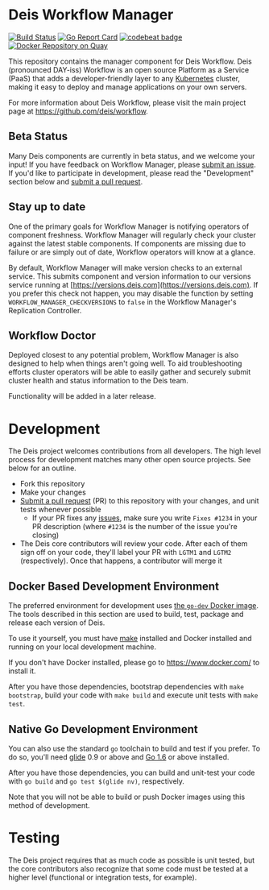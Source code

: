 # Deis Workflow Manager

[![Build Status](https://travis-ci.org/deis/workflow-manager.svg?branch=master)](https://travis-ci.org/deis/workflow-manager) [![Go Report Card](https://goreportcard.com/badge/github.com/deis/workflow-manager)](https://goreportcard.com/report/github.com/deis/workflow-manager) [![codebeat badge](https://codebeat.co/badges/29e2c379-0490-45db-95fe-20b25bd5a466)](https://codebeat.co/projects/github-com-deis-workflow-manager)
[![Docker Repository on Quay](https://quay.io/repository/deis/workflow-manager/status "Docker Repository on Quay")](https://quay.io/repository/deis/workflow-manager)

This repository contains the manager component for Deis Workflow. Deis
(pronounced DAY-iss) Workflow is an open source Platform as a Service (PaaS)
that adds a developer-friendly layer to any [Kubernetes][k8s-home] cluster,
making it easy to deploy and manage applications on your own servers.

For more information about Deis Workflow, please visit the main project page at
https://github.com/deis/workflow.

## Beta Status

Many Deis components are currently in beta status, and we welcome your input!
If you have feedback on Workflow Manager, please [submit an issue][issues]. If
you'd like to participate in development, please read the "Development" section
below and [submit a pull request][prs].

## Stay up to date

One of the primary goals for Workflow Manager is notifying operators of
component freshness. Workflow Manager will regularly check your cluster against
the latest stable components. If components are missing due to failure or are
simply out of date, Workflow operators will know at a glance.

By default, Workflow Manager will make version checks to an external service.
This submits component and version information to our versions service running
at [https://versions.deis.com](https://versions.deis.com). If you prefer this
check not happen, you may disable the function by setting
`WORKFLOW_MANAGER_CHECKVERSIONS` to `false` in the Workflow Manager's
Replication Controller.

## Workflow Doctor

Deployed closest to any potential problem, Workflow Manager is also designed to
help when things aren't going well. To aid troubleshooting efforts cluster
operators will be able to easily gather and securely submit cluster health and
status information to the Deis team.

Functionality will be added in a later release.

# Development

The Deis project welcomes contributions from all developers. The high level
process for development matches many other open source projects. See below for
an outline.

* Fork this repository
* Make your changes
* [Submit a pull request][prs] (PR) to this repository with your changes, and unit tests whenever possible
    * If your PR fixes any [issues][issues], make sure you write `Fixes #1234` in your PR description (where `#1234` is the number of the issue you're closing)
* The Deis core contributors will review your code. After each of them sign off on your code, they'll label your PR with `LGTM1` and `LGTM2` (respectively). Once that happens, a contributor will merge it

## Docker Based Development Environment

The preferred environment for development uses [the `go-dev` Docker
image](https://github.com/deis/docker-go-dev). The tools described in this
section are used to build, test, package and release each version of Deis.

To use it yourself, you must have [make](https://www.gnu.org/software/make/)
installed and Docker installed and running on your local development machine.

If you don't have Docker installed, please go to https://www.docker.com/ to
install it.

After you have those dependencies, bootstrap dependencies with `make bootstrap`,
build your code with `make build` and execute unit tests with `make test`.

## Native Go Development Environment

You can also use the standard `go` toolchain to build and test if you prefer.
To do so, you'll need [glide](https://github.com/Masterminds/glide) 0.9 or
above and [Go 1.6](http://golang.org) or above installed.

After you have those dependencies, you can build and unit-test your code with
`go build` and `go test $(glide nv)`, respectively.

Note that you will not be able to build or push Docker images using this method
of development.

# Testing

The Deis project requires that as much code as possible is unit tested, but the
core contributors also recognize that some code must be tested at a higher
level (functional or integration tests, for example).


[issues]: https://github.com/deis/workflow-manager/issues
[prs]: https://github.com/deis/workflow-manager/pulls
[k8s-home]: https://kubernetes.io
